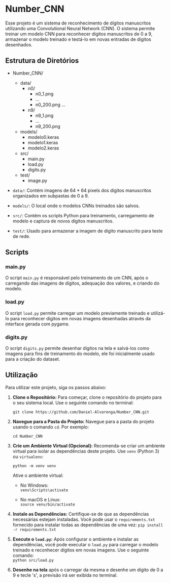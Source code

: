 # Number_CNN

Esse projeto é um sistema de reconhecimento de dígitos manuscritos utilizando uma Convolutional Neural Network (CNN). O sistema permite treinar um modelo CNN para reconhecer dígitos manuscritos de 0 a 9, armazenar o modelo treinado e testá-lo em novas entradas de dígitos desenhados.

## Estrutura de Diretórios

- Number_CNN/
	- data/
		-  n0/
			- n0_1.png
			- ...
			- n0_200.png
		    ...
		- n9/
			- n9_1.png
			- ...
		  - n9_200.png
  - models/
    - modelo0.keras
    - modelo1.keras
    - modelo2.keras
  - src/
    - main.py
    - load.py
    - digits.py
  - test/
    - image.py


- `data/`: Contém imagens de 64 * 64 pixels dos dígitos manuscritos organizados em subpastas de 0 a 9.
- `models/`: O local onde o modelos CNNs treinados são salvos.
- `src/`: Contém os scripts Python para treinamento, carregamento de modelo e captura de novos dígitos manuscritos.
- `test/`: Usado para armazenar a imagem de dígito manuscrito para teste de rede.

## Scripts

### main.py

O script `main.py` é responsável pelo treinamento de um CNN, após o carregando das imagens de dígitos, adequação dos valores, e criando do modelo.

### load.py

O script `load.py` permite carregar um modelo previamente treinado e utilizá-lo para reconhecer dígitos em novas imagens desenhadas através da interface gerada com pygame.

### digits.py

O script `digits.py` permite desenhar dígitos na tela e salvá-los como imagens para fins de treinamento do modelo, ele foi inicialmente usado para a criação do dataset.

## Utilização

Para utilizar este projeto, siga os passos abaixo:

1. **Clone o Repositório:** Para começar, clone o repositório do projeto para o seu sistema local. Use o seguinte comando no terminal:
    
    `git clone https://github.com/Daniel-Alvarenga/Number_CNN.git`
    
2. **Navegue para a Pasta do Projeto:** Navegue para a pasta do projeto usando o comando `cd`. Por exemplo:
    
    `cd Number_CNN`
    
3. **Crie um Ambiente Virtual (Opcional):** Recomenda-se criar um ambiente virtual para isolar as dependências deste projeto. Use `venv` (Python 3) ou `virtualenv`:
    
    `python -m venv venv`
    
    Ative o ambiente virtual:
    
    - No Windows:        
        `venv\Scripts\activate`
        
    - No macOS e Linux:        
        `source venv/bin/activate`
        
4. **Instale as Dependências:** Certifique-se de que as dependências necessárias estejam instaladas. Você pode usar o `requirements.txt` fornecido para instalar todas as dependências de uma vez:
    `pip install -r requirements.txt`
    
5. **Execute o `load.py`:** Após configurar o ambiente e instalar as dependências, você pode executar o `load.py` para carregar o modelo treinado e reconhecer dígitos em novas imagens. Use o seguinte comando:    
    `python src/load.py`
6. **Desenhe na tela** após o carregar da mesma e desenhe um dígito de 0 a 9 e tecle 's', a previsão irá ser exibida no terminal.
